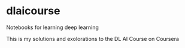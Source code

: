 # dlaicourse
Notebooks for learning deep learning

This is my solutions and exolorations to the DL AI Course on Coursera

